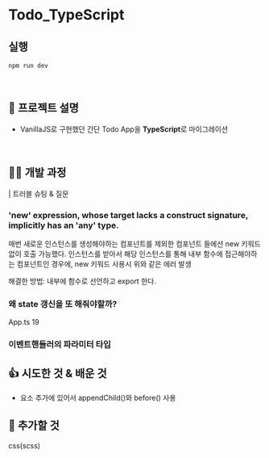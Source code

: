 # Todo_TypeScript

## 실행

```
npm run dev
```

<br/>

## 📌 프로젝트 설명

- VanillaJS로 구현했던 간단 Todo App을 **TypeScript**로 마이그레이션

<br/>

## 👩‍💻 개발 과정

| 트러블 슈팅 & 질문

### 'new' expression, whose target lacks a construct signature, implicitly has an 'any' type.

매번 새로운 인스턴스를 생성해야하는 컴포넌트를 제외한 컴포넌트 들에선 new 키워드 없이 호출 가능했다.
인스턴스를 받아서 해당 인스턴스를 통해 내부 함수에 접근해야하는 컴포넌트인 경우에, new 키워드 사용시 위와 같은 에러 발생

해결한 방법: 내부에 함수로 선언하고 export 한다.

### 왜 state 갱신을 또 해줘야할까?

App.ts 19

### 이벤트핸들러의 파라미터 타입

## 👍 시도한 것 & 배운 것

- 요소 추가에 있어서 appendChild()와 before() 사용

## 🤨 추가할 것

css(scss)
